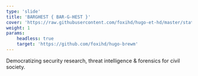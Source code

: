 ```yaml
---
type: 'slide'
title: 'BARGHEST { BAR-G-HEST }'
cover: 'https://raw.githubusercontent.com/foxihd/hugo-et-hd/master/static/svg/flowlines/28.svg'
weight: 1
params:
    headless: true
    target: 'https://github.com/foxihd/hugo-brewm'
---
```


Democratizing security research, threat intelligence & forensics for civil society.
